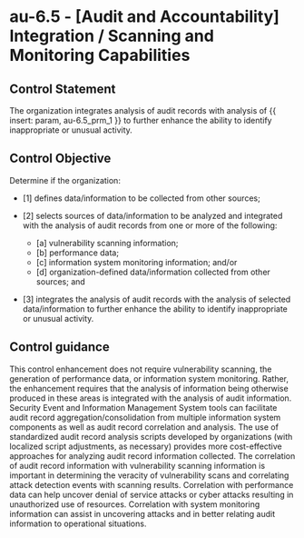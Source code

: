# au-6.5 - \[Audit and Accountability\] Integration / Scanning and Monitoring Capabilities

## Control Statement

The organization integrates analysis of audit records with analysis of {{ insert: param, au-6.5_prm_1 }} to further enhance the ability to identify inappropriate or unusual activity.

## Control Objective

Determine if the organization:

- \[1\] defines data/information to be collected from other sources;

- \[2\] selects sources of data/information to be analyzed and integrated with the analysis of audit records from one or more of the following:

  - \[a\] vulnerability scanning information;
  - \[b\] performance data;
  - \[c\] information system monitoring information; and/or
  - \[d\] organization-defined data/information collected from other sources; and

- \[3\] integrates the analysis of audit records with the analysis of selected data/information to further enhance the ability to identify inappropriate or unusual activity.

## Control guidance

This control enhancement does not require vulnerability scanning, the generation of performance data, or information system monitoring. Rather, the enhancement requires that the analysis of information being otherwise produced in these areas is integrated with the analysis of audit information. Security Event and Information Management System tools can facilitate audit record aggregation/consolidation from multiple information system components as well as audit record correlation and analysis. The use of standardized audit record analysis scripts developed by organizations (with localized script adjustments, as necessary) provides more cost-effective approaches for analyzing audit record information collected. The correlation of audit record information with vulnerability scanning information is important in determining the veracity of vulnerability scans and correlating attack detection events with scanning results. Correlation with performance data can help uncover denial of service attacks or cyber attacks resulting in unauthorized use of resources. Correlation with system monitoring information can assist in uncovering attacks and in better relating audit information to operational situations.
